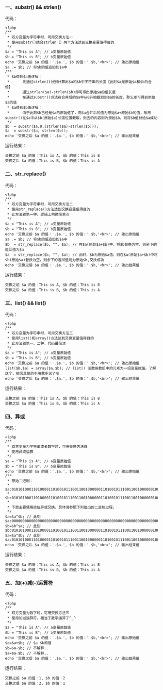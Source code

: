 ### 一、substr() && strlen()

代码：

    <?php
    /**
     * 双方变量为字符串时，可用交换方法一
     * 使用substr()结合strlen（）两个方法达到交换变量值得目的
     */
    $a = "This is A"; // a变量原始值
    $b = "This is B"; // b变量原始值
    echo '交换之前 $a 的值：'.$a.', $b 的值：'.$b,'<br>'; // 输出原始值
    $a .= $b; // 将$b的值追加到$a中
    /**
     * $b得到$a值详解：
     *      先通过strlen()分别计算出$a和$b中字符串的长度【此时$a是原始$a和$b的合值】
     *      通过strlen($a)-strlen($b)即可得出原始$a的值长度
     *      在通过substr()方法在合并后的$a中从0开始截取到$a的长度，那么即可得到原始$a的值
     * $a得到$b值详解：
     *      由于此刻$b已经是$a的原始值了，而$a合并后的值为原始$a+原始$b的值，故用substr()在$a中从$b(原始$a)长度位置截取，则去的内容则为原始$b，则将$b值付给$a成功
     */
    $b  = substr($a,0,(strlen($a)-strlen($b)));
    $a  = substr($a, strlen($b));
    echo '交换之后 $a 的值：'.$a.', $b 的值：'.$b,'<br>'; // 输出结果值

运行结果：

    交换之前 $a 的值：This is A, $b 的值：This is B
    交换之后 $a 的值：This is B, $b 的值：This is A

### 二、str_replace()

代码：

    <?php
    /**
     * 双方变量为字符串时，可用交换方法二
     * 使用str_replace()方法达到交换变量值得目的
     * 此方法较第一种，逻辑上稍微简单点
     */
    $a = "This is A"; // a变量原始值
    $b = "This is B"; // b变量原始值
    echo '交换之前 $a 的值：'.$a.', $b 的值：'.$b,'<br>'; // 输出原始值
    $a .= $b; // 将$b的值追加到$a中
    $b  = str_replace($b, "", $a); // 在$a(原始$a+$b)中，将$b替换为空，则余下的返回值为$a
    $a  = str_replace($b, "", $a); // 此时，$b为原始$a值，则在$a(原始$a+$b)中将$b(原始$a)替换为空，则余下的返回值则为原始$b,交换成功
    echo '交换之后 $a 的值：'.$a.', $b 的值：'.$b,'<br>'; // 输出结果值

运行结果：

    交换之前 $a 的值：This is A, $b 的值：This is B
    交换之后 $a 的值：This is B, $b 的值：This is A

### 三、list() && list()

代码：

    <?php
    /**
     * 双方变量为字符串时，可用交换方法三
     * 使用list()和array()方法达到交换变量值得目的
     * 此方法较第一、二种，代码最简洁
     */
    $a = "This is A"; // a变量原始值
    $b = "This is B"; // b变量原始值
    echo '交换之前 $a 的值：'.$a.', $b 的值：'.$b,'<br>'; // 输出原始值
    list($b,$a) = array($a,$b); // list() 函数用数组中的元素为一组变量赋值。了解这个，相信其他的不用我多说了吧
    echo '交换之后 $a 的值：'.$a.', $b 的值：'.$b,'<br>'; // 输出结果值

运行结果：

    交换之前 $a 的值：This is A, $b 的值：This is B
    交换之后 $a 的值：This is B, $b 的值：This is A

### 四、异或

代码：

    <?php
    /**
     * 双方变量为字符串或者数字时，可用交换方法四
     * 使用异或运算
     */
    $a = "This is A"; // a变量原始值
    $b = "This is B"; // b变量原始值
    echo '交换之前 $a 的值：'.$a.', $b 的值：'.$b,'<br>'; // 输出原始值
    /**
     * 原始二进制：
     * $a:010101000110100001101001011100110010000001101001011100110010000001000001
     * $b:010101000110100001101001011100110010000001101001011100110010000001000010
     * 
     * 下面主要使用按位异或交换，具体请参照下列给出的二进制过程，
     */
    $a=$a^$b; // 此刻$a:000000000000000000000000000000000000000000000000000000000000000000000011
    $b=$b^$a; // 此刻$b:010101000110100001101001011100110010000001101001011100110010000001000001
    $a=$a^$b; // 此刻$a:010101000110100001101001011100110010000001101001011100110010000001000010
    echo '交换之后 $a 的值：'.$a.', $b 的值：'.$b,'<br>'; // 输出结果值

运行结果：

    交换之前 $a 的值：This is A, $b 的值：This is B
    交换之后 $a 的值：This is B, $b 的值：This is A

### 五、加(+)减(-)运算符

代码：

    <?php
    /**
     * 双方变量为数字时，可用交换方法五
     * 使用加减运算符，相当于数学运算了^_^
     */
    $a = "This is A"; // a变量原始值
    $b = "This is B"; // b变量原始值
    echo '交换之前 $a 的值：'.$a.', $b 的值：'.$b,'<br>'; // 输出原始值
    $a=$a+$b; // $a $b和值
    $b=$a-$b; // 不解释..
    $a=$a-$b; // 不解释..
    echo '交换之后 $a 的值：'.$a.', $b 的值：'.$b,'<br>'; // 输出结果值

运行结果：

    交换之前 $a 的值：1, $b 的值：2
    交换之后 $a 的值：2, $b 的值：1
